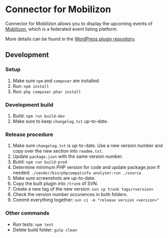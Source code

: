 # Connector for Mobilizon

Connector for Mobilizon allows you to display the upcoming events of [Mobilizon](https://joinmobilizon.org/), which is a federated event listing platform.

More details can be found in the [WordPress plugin repository](https://wordpress.org/plugins/connector-mobilizon/).

## Development

### Setup
1. Make sure `npm` and `composer` are installed.
2. Run: `npm install`
3. Run: `php composer.phar install`

### Development build
1. Build: `npm run build-dev`
2. Make sure to keep `changelog.txt` up-to-date.

### Release procedure
1. Make sure `changelog.txt` is up-to-date. Use a new version number and copy over the new section into `readme.txt`.
2. Update `package.json` with the same version number.
3. Build: `npm run build-prod`
4. Determine minimum PHP version for code and update package.json if needed: `./vendor/bin/phpcompatinfo analyser:run ./source`
5. Make sure screenshots are up-to-date.
6. Copy the built plugin into `/trunk` of SVN.
7. Create a new tag of the new version: `svn cp trunk tags/<version>`
8. Check the version number occurences in both folders.
9. Commit everything together: `svn ci -m "release version <version>"`

### Other commands
- Run tests: `npm test`
- Delete build folder: `gulp clean`
